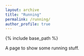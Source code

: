 ```yaml
---
layout: archive
title: "Running"
permalink: /running/
author_profile: true
---
```


{% include base_path %}

A page to show some running stuff.
